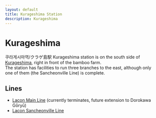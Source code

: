 ```yaml
---
layout: default
title: Kurageshima Station
description: Kurageshima
---
```


# Kurageshima

쿠라게시마역/クラゲ島駅
Kurageshima station is on the south side of [Kurageshima](/areas/kurageshima-and-nozomigaoka),
right in front of the bamboo farm.<br>
The station has facilities to run three branches to the east, although only one
of them (the Sancheonville Line) is complete.

## Lines

- [Lacon Main Line](/rail-lines/lcn-main-line) (currently terminates, future extension to Dorokawa Gōryū)
- [Lacon Sancheonville Line](/rail-lines/lcn-sancheonville-line)